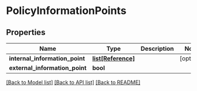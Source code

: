 # PolicyInformationPoints

## Properties
Name | Type | Description | Notes
------------ | ------------- | ------------- | -------------
**internal_information_point** | [**list[Reference]**](Reference.md) |  | [optional] 
**external_information_point** | **bool** |  | 

[[Back to Model list]](../README.md#documentation-for-models) [[Back to API list]](../README.md#documentation-for-api-endpoints) [[Back to README]](../README.md)

